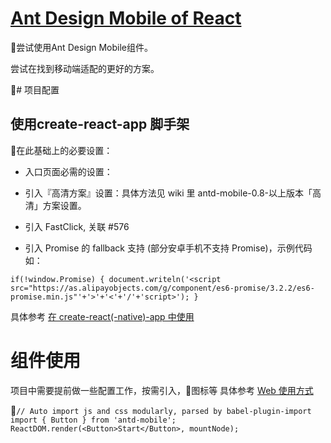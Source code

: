 # [Ant Design Mobile of React][1]

[1]:[https://mobile.ant.design/docs/react/introduce-cn]

尝试使用Ant Design Mobile组件。

尝试在找到移动端适配的更好的方案。

# 项目配置

## 使用create-react-app 脚手架
在此基础上的必要设置：
- 入口页面必需的设置：

- 引入『高清方案』设置：具体方法见 wiki 里 antd-mobile-0.8-以上版本「高清」方案设置。

- 引入 FastClick, 关联 #576

- 引入 Promise 的 fallback 支持 (部分安卓手机不支持 Promise)，示例代码如：

`
if(!window.Promise) {
  document.writeln('<script src="https://as.alipayobjects.com/g/component/es6-promise/3.2.2/es6-promise.min.js"'+'>'+'<'+'/'+'script>');
}
`

具体参考 [在 create-react(-native)-app 中使用][2]

[2]:[https://mobile.ant.design/docs/react/use-with-create-react-app-cn]

# 组件使用

项目中需要提前做一些配置工作，按需引入，图标等
具体参考 [Web 使用方式][3]

[3]:[https://mobile.ant.design/docs/react/introduce-cn]

`
// Auto import js and css modularly, parsed by babel-plugin-import
import { Button } from 'antd-mobile';
ReactDOM.render(<Button>Start</Button>, mountNode);
`

